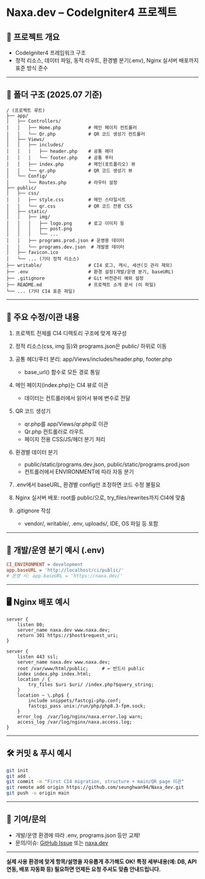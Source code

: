 # Naxa.dev – CodeIgniter4 프로젝트

## 📝 프로젝트 개요

* CodeIgniter4 프레임워크 구조
* 정적 리소스, 데이터 파일, 동적 라우트, 환경별 분기(.env), Nginx 실서버 배포까지 표준 방식 준수

---

## 📂 폴더 구조 (2025.07 기준)

```
/ (프로젝트 루트)
├── app/
│   ├── Controllers/
│   │   ├── Home.php          # 메인 페이지 컨트롤러
│   │   └── Qr.php            # QR 코드 생성기 컨트롤러
│   ├── Views/
│   │   ├── includes/
│   │   │   ├── header.php    # 공통 헤더
│   │   │   └── footer.php    # 공통 푸터
│   │   ├── index.php         # 메인(포트폴리오) 뷰
│   │   └── qr.php            # QR 코드 생성기 뷰
│   └── Config/
│       └── Routes.php        # 라우터 설정
├── public/
│   ├── css/
│   │   ├── style.css         # 메인 스타일시트
│   │   └── qr.css            # QR 코드 전용 CSS
│   ├── static/
│   │   ├── img/
│   │   │   ├── logo.png      # 로고 이미지 등
│   │   │   ├── post.png
│   │   │   └── ...
│   │   ├── programs.prod.json # 운영용 데이터
│   │   └── programs.dev.json  # 개발용 데이터
│   ├── favicon.ico
│   └── ... (기타 정적 리소스)
├── writable/                 # CI4 로그, 캐시, 세션(깃 관리 제외)
├── .env                      # 환경 설정(개발/운영 분기, baseURL)
├── .gitignore                # Git 버전관리 예외 설정
├── README.md                 # 프로젝트 소개 문서 (이 파일)
└── ... (기타 CI4 표준 파일)
```

---

## 🔧 주요 수정/이관 내용

1. 프로젝트 전체를 CI4 디렉토리 구조에 맞게 재구성
2. 정적 리소스(css, img 등)와 programs.json은 public/ 하위로 이동
3. 공통 헤더/푸터 분리: app/Views/includes/header.php, footer.php

   * base\_url() 함수로 모든 경로 통일
4. 메인 페이지(index.php)는 CI4 뷰로 이관

   * 데이터는 컨트롤러에서 읽어서 뷰에 변수로 전달
5. QR 코드 생성기

   * qr.php를 app/Views/qr.php로 이관
   * Qr.php 컨트롤러로 라우트
   * 페이지 전용 CSS/JS/헤더 분기 처리
6. 환경별 데이터 분기

   * public/static/programs.dev.json, public/static/programs.prod.json
   * 컨트롤러에서 ENVIRONMENT에 따라 자동 분기
7. .env에서 baseURL, 환경별 config만 조정하면 코드 수정 불필요
8. Nginx 실서버 배포: root를 public/으로, try\_files/rewrites까지 CI4에 맞춤
9. .gitignore 작성

   * vendor/, writable/, .env, uploads/, IDE, OS 파일 등 포함

---

## 🚀 개발/운영 분기 예시 (.env)

```ini
CI_ENVIRONMENT = development
app.baseURL = 'http://localhost/ci/public/'
# 운영 시: app.baseURL = 'https://naxa.dev/'
```

---

## 🖥️ Nginx 배포 예시

```nginx
server {
    listen 80;
    server_name naxa.dev www.naxa.dev;
    return 301 https://$host$request_uri;
}

server {
    listen 443 ssl;
    server_name naxa.dev www.naxa.dev;
    root /var/www/html/public;     # ← 반드시 public
    index index.php index.html;
    location / {
        try_files $uri $uri/ /index.php?$query_string;
    }
    location ~ \.php$ {
        include snippets/fastcgi-php.conf;
        fastcgi_pass unix:/run/php/php8.3-fpm.sock;
    }
    error_log  /var/log/nginx/naxa.error.log warn;
    access_log /var/log/nginx/naxa.access.log;
}
```

---

## 🛠️ 커밋 & 푸시 예시

```bash
git init
git add .
git commit -m "First CI4 migration, structure + main/QR page 이관"
git remote add origin https://github.com/seunghwan94/Naxa_dev.git
git push -u origin main
```

---

## 🤝 기여/문의

* 개발/운영 환경에 따라 .env, programs.json 등만 교체!
* 문의/이슈: [GitHub Issue](https://github.com/seunghwan94/Naxa_dev/issues) 또는 [naxa.dev](https://naxa.dev)

---

**실제 사용 환경에 맞게 항목/설명을 자유롭게 추가해도 OK!**
**특정 세부내용(예: DB, API 연동, 배포 자동화 등) 필요하면 언제든 요청 주셔도 맞춤 안내드립니다.**
